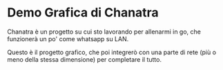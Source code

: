 # Demo Grafica di Chanatra

Chanatra è un progetto su cui sto lavorando per allenarmi in go, che funzionerà un po' come whatsapp su LAN.

Questo è il progetto grafico, che poi integrerò con una parte di rete (più o meno della stessa dimensione) per completare il tutto.